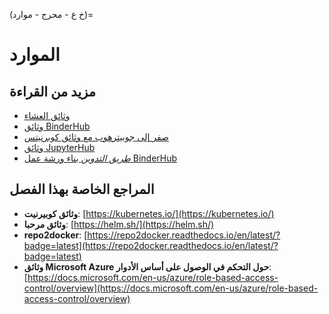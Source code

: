 (خ ع - محرج - موارد)=
# الموارد

## مزيد من القراءة

- [وثائق العشاء](https://mybinder.readthedocs.io/en/latest/)
- [وثائق BinderHub](https://binderhub.readthedocs.io/en/latest/index.html)
- [صفر إلى جوبيترهوب مع وثائق كوبرنيتس](https://zero-to-jupyterhub.readthedocs.io/en/latest/index.html)
- [وثائق JupyterHub](https://jupyterhub.readthedocs.io/en/stable/)
- [_طريق التدوين_ بناء ورشة عمل BinderHub](http://bit.ly/zero-to-binderhub-workshop)

## المراجع الخاصة بهذا الفصل

- **وثائق كوبيرنيت**: [https://kubernetes.io/](https://kubernetes.io/)
- **وثائق مرحبا**: [https://helm.sh/](https://helm.sh/)
- **repo2docker**: [https://repo2docker.readthedocs.io/en/latest/?badge=latest](https://repo2docker.readthedocs.io/en/latest/?badge=latest)
- **وثائق Microsoft Azure حول التحكم في الوصول على أساس الأدوار**: [https://docs.microsoft.com/en-us/azure/role-based-access-control/overview](https://docs.microsoft.com/en-us/azure/role-based-access-control/overview)
